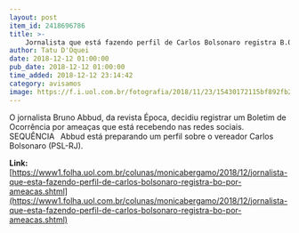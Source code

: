 ```yaml
---
layout: post
item_id: 2418696786
title: >-
    Jornalista que está fazendo perfil de Carlos Bolsonaro registra B.O. por ameaças
author: Tatu D'Oquei
date: 2018-12-12 01:00:00
pub_date: 2018-12-12 01:00:00
time_added: 2018-12-12 23:14:42
category: avisamos
image: https://f.i.uol.com.br/fotografia/2018/11/23/15430172115bf892fb22113_1543017211_3x2_rt.jpg
---
```


O jornalista Bruno Abbud, da revista Época, decidiu registrar um Boletim de Ocorrência por ameaças que está recebendo nas redes sociais. SEQUÊNCIA  Abbud está preparando um perfil sobre o vereador Carlos Bolsonaro (PSL-RJ).

**Link:** [https://www1.folha.uol.com.br/colunas/monicabergamo/2018/12/jornalista-que-esta-fazendo-perfil-de-carlos-bolsonaro-registra-bo-por-ameacas.shtml](https://www1.folha.uol.com.br/colunas/monicabergamo/2018/12/jornalista-que-esta-fazendo-perfil-de-carlos-bolsonaro-registra-bo-por-ameacas.shtml)

